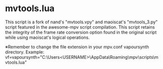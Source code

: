 # mvtools.lua
This script is a fork of nand's "mvtools.vpy" and maoiscat's "mvtools_3.py" script featured in the awesome-mpv script compilation. This script retains the integrity of the frame rate conversion option found in the original script while using maoiscat's logical operations.

※Remember to change the file extension in your mpv.conf vapoursynth directory. Example: vf=vapoursynth="C:\Users\<USERNAME>\AppData\Roaming\mpv\scripts\mvtools.lua"
